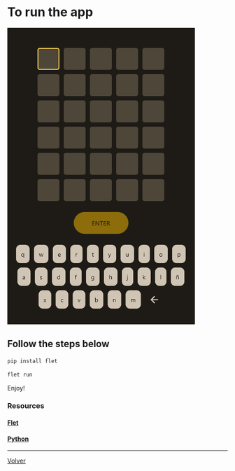 # To run the app

![App preview](../WLS-screen.png)

## Follow the steps below

```bash
pip install flet
```

```bash
flet run
```

Enjoy!

### Resources

#### [Flet](https://flet.dev/docs/)

#### [Python](https://docs.python.org/3/)

---

[Volver](../../README.md)
